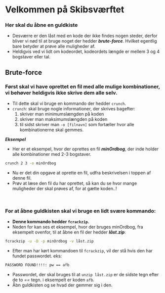 # Velkommen på Skibsværftet

### Her skal du åbne en guldkiste

 - Desværre er den låst med en kode der ikke findes nogen steder, derfor bliver vi nød til at bruge noget der hedder ***brute-force***. Hvilket egentlig bare betyder at prøve alle muligheder af.
 - Heldigvis ved vi lidt om kodeordet, kodeordets længde er mellem 3 og 4 bogstaver eller tal.

## Brute-force
### Først skal vi have oprettet en fil med alle mulige kombinationer, vi behøver heldigvis ikke skrive dem alle selv.
- Til dette skal vi bruge en kommando der hedder ```crunch```.
- ```crunch```: skal bruge nogle informationer, der skrives bagefter: 
  1. skriver man minimumslængden på koden
  2. skriver man maksimumslængden på koden
  3. til sidst skriver man ```-o [filnavn]``` som fortæller hvor alle kombinationerne skal gemmes.

***Eksempel***
- Her er et eksempel, hvor der oprettes en fil ***minOrdbog***, der inde holder alle kombinationer med 2-3 bogstaver.
```bash
crunch 2 3 -o minOrdbog
```
- Nu er det din opgave at oprette en fil, udfra beskrivelsen i toppen af denne fil.
- Prøv at læse den fil du har oprettet, så kan du se hvor mange muligheder der skal prøves af, for at gætte koden..!

<br>

### For at åbne guldkisten skal vi bruge en lidt svære kommando: 
- **Denne kommando hedder ```fcrackzip```.**
- Neden for kan ses et eksempel, hvor der bruges minOrdbog, fra eksempelt ovenfor, til at åbne en fil der hedder ***låst.zip***:

```bash
fcrackzip -u -D -p minOrdbog -v låst.zip
```

- Efter man har kørt kommandoen til ```fcrackzip```, vil der stå hvis den har fundet passwordet. eks:


```bash
PASSWORD FOUND!!!!: pw == afb
```

- Passwordet, der skal bruges til at ```unzip låst.zip``` er de sidste tegn efter de to *==* tegn. i eksempelt er koden ```afb```.
- Åbn guldkisten og se hvad der gemmer sig i den. 